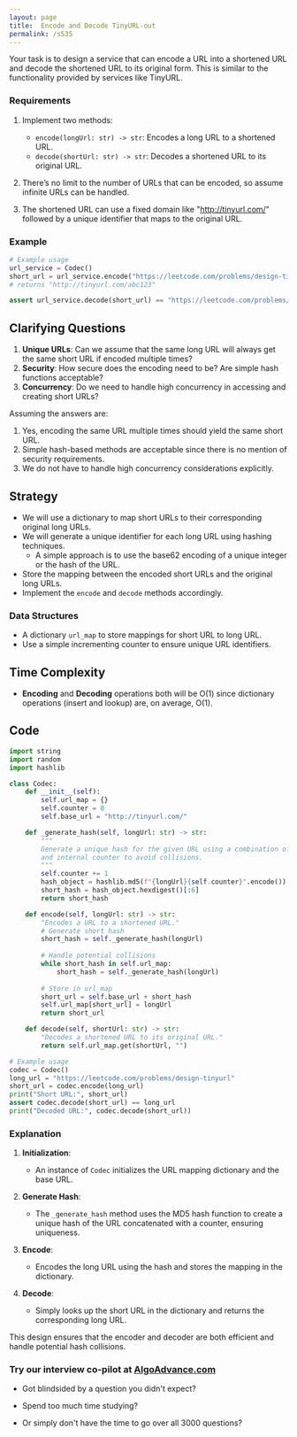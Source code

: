```yaml
---
layout: page
title:  Encode and Decode TinyURL-out
permalink: /s535
---
```


Your task is to design a service that can encode a URL into a shortened URL and decode the shortened URL to its original form. This is similar to the functionality provided by services like TinyURL.

### Requirements

1. Implement two methods:
   - `encode(longUrl: str) -> str`: Encodes a long URL to a shortened URL.
   - `decode(shortUrl: str) -> str`: Decodes a shortened URL to its original URL.

2. There’s no limit to the number of URLs that can be encoded, so assume infinite URLs can be handled.

3. The shortened URL can use a fixed domain like "http://tinyurl.com/" followed by a unique identifier that maps to the original URL.

### Example

```python
# Example usage
url_service = Codec()
short_url = url_service.encode("https://leetcode.com/problems/design-tinyurl")
# returns "http://tinyurl.com/abc123"

assert url_service.decode(short_url) == "https://leetcode.com/problems/design-tinyurl"
```

## Clarifying Questions

1. **Unique URLs**: Can we assume that the same long URL will always get the same short URL if encoded multiple times?
2. **Security**: How secure does the encoding need to be? Are simple hash functions acceptable?
3. **Concurrency**: Do we need to handle high concurrency in accessing and creating short URLs?

Assuming the answers are:
1. Yes, encoding the same URL multiple times should yield the same short URL.
2. Simple hash-based methods are acceptable since there is no mention of security requirements.
3. We do not have to handle high concurrency considerations explicitly.

## Strategy

- We will use a dictionary to map short URLs to their corresponding original long URLs.
- We will generate a unique identifier for each long URL using hashing techniques.
  - A simple approach is to use the base62 encoding of a unique integer or the hash of the URL.
- Store the mapping between the encoded short URLs and the original long URLs.
- Implement the `encode` and `decode` methods accordingly.

### Data Structures

- A dictionary `url_map` to store mappings for short URL to long URL.
- Use a simple incrementing counter to ensure unique URL identifiers.

## Time Complexity

- **Encoding** and **Decoding** operations both will be O(1) since dictionary operations (insert and lookup) are, on average, O(1).

## Code

```python
import string
import random
import hashlib

class Codec:
    def __init__(self):
        self.url_map = {}
        self.counter = 0
        self.base_url = "http://tinyurl.com/"

    def _generate_hash(self, longUrl: str) -> str:
        """
        Generate a unique hash for the given URL using a combination of a hash function 
        and internal counter to avoid collisions.
        """
        self.counter += 1
        hash_object = hashlib.md5(f"{longUrl}{self.counter}".encode())
        short_hash = hash_object.hexdigest()[:6]
        return short_hash

    def encode(self, longUrl: str) -> str:
        "Encodes a URL to a shortened URL."
        # Generate short hash
        short_hash = self._generate_hash(longUrl)
        
        # Handle potential collisions
        while short_hash in self.url_map:
            short_hash = self._generate_hash(longUrl)
        
        # Store in url_map
        short_url = self.base_url + short_hash
        self.url_map[short_url] = longUrl
        return short_url

    def decode(self, shortUrl: str) -> str:
        "Decodes a shortened URL to its original URL."
        return self.url_map.get(shortUrl, "")

# Example usage
codec = Codec()
long_url = "https://leetcode.com/problems/design-tinyurl"
short_url = codec.encode(long_url)
print("Short URL:", short_url)
assert codec.decode(short_url) == long_url
print("Decoded URL:", codec.decode(short_url))
```

### Explanation

1. **Initialization**:
   - An instance of `Codec` initializes the URL mapping dictionary and the base URL.

2. **Generate Hash**:
   - The `_generate_hash` method uses the MD5 hash function to create a unique hash of the URL concatenated with a counter, ensuring uniqueness.
   
3. **Encode**:
   - Encodes the long URL using the hash and stores the mapping in the dictionary.
   
4. **Decode**:
   - Simply looks up the short URL in the dictionary and returns the corresponding long URL.

This design ensures that the encoder and decoder are both efficient and handle potential hash collisions.


### Try our interview co-pilot at [AlgoAdvance.com](https://algoAdvance.com)

- Got blindsided by a question you didn't expect?

- Spend too much time studying?

- Or simply don't have the time to go over all 3000 questions?

